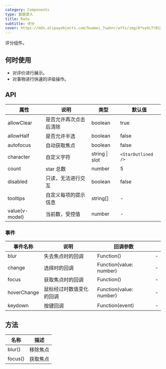```yaml
---
category: Components
type: 数据录入
title: Rate
subtitle: 评分
cover: https://mdn.alipayobjects.com/huamei_7uahnr/afts/img/A*oyOcTrB12_YAAAAAAAAAAAAADrJ8AQ/original
---
```


评分组件。

## 何时使用

- 对评价进行展示。
- 对事物进行快速的评级操作。

## API

| 属性           | 说明                   | 类型           | 默认值             |
| -------------- | ---------------------- | -------------- | ------------------ |
| allowClear     | 是否允许再次点击后清除 | boolean        | true               |
| allowHalf      | 是否允许半选           | boolean        | false              |
| autofocus      | 自动获取焦点           | boolean        | false              |
| character      | 自定义字符             | string \| slot | `<StarOutlined />` |
| count          | star 总数              | number         | 5                  |
| disabled       | 只读，无法进行交互     | boolean        | false              |
| tooltips       | 自定义每项的提示信息   | string[]       | -                  |
| value(v-model) | 当前数，受控值         | number         | -                  |

### 事件

| 事件名称    | 说明                     | 回调参数                |     |
| ----------- | ------------------------ | ----------------------- | --- |
| blur        | 失去焦点时的回调         | Function()              | -   |
| change      | 选择时的回调             | Function(value: number) | -   |
| focus       | 获取焦点时的回调         | Function()              | -   |
| hoverChange | 鼠标经过时数值变化的回调 | Function(value: number) | -   |
| keydown     | 按键回调                 | Function(event)         | -   |

## 方法

| 名称    | 描述     |
| ------- | -------- |
| blur()  | 移除焦点 |
| focus() | 获取焦点 |
